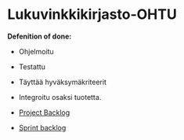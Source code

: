 # Lukuvinkkikirjasto-OHTU

**Defenition of done:**
* Ohjelmoitu
* Testattu
* Täyttää hyväksymäkriteerit
* Integroitu osaksi tuotetta. 



* [Project 
Backlog](https://github.com/tattimus/Lukuvinkkikirjasto-OHTU/projects/2)
* [Sprint 
backlog](https://github.com/tattimus/Lukuvinkkikirjasto-OHTU/projects/1)

